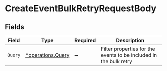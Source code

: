 # CreateEventBulkRetryRequestBody


## Fields

| Field                                                             | Type                                                              | Required                                                          | Description                                                       |
| ----------------------------------------------------------------- | ----------------------------------------------------------------- | ----------------------------------------------------------------- | ----------------------------------------------------------------- |
| `Query`                                                           | [*operations.Query](../../models/operations/query.md)             | :heavy_minus_sign:                                                | Filter properties for the events to be included in the bulk retry |